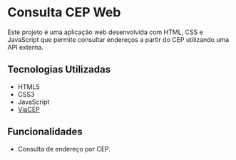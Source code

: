 # Consulta CEP Web

Este projeto é uma aplicação web desenvolvida com HTML, CSS e JavaScript que permite consultar endereços a partir do CEP utilizando uma API externa.

## Tecnologias Utilizadas

*   HTML5
*   CSS3
*   JavaScript
*   [ViaCEP](https://viacep.com.br/)

## Funcionalidades

*   Consulta de endereço por CEP.
